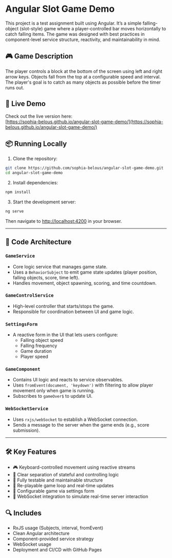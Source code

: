 # Angular Slot Game Demo

This project is a test assignment built using Angular. It’s a simple falling-object (slot-style) game where a player-controlled bar moves horizontally to catch falling items. The game was designed with best practices in component-level service structure, reactivity, and maintainability in mind.

## 🎮 Game Description
The player controls a block at the bottom of the screen using left and right arrow keys. Objects fall from the top at a configurable speed and interval. The player's goal is to catch as many objects as possible before the timer runs out.

## 🚀 Live Demo

Check out the live version here:  
[https://sophia-belous.github.io/angular-slot-game-demo/](https://sophia-belous.github.io/angular-slot-game-demo/)

## 📦 Running Locally

1. Clone the repository:
```bash
git clone https://github.com/sophia-belous/angular-slot-game-demo.git
cd angular-slot-game-demo
```

2. Install dependencies:
```bash
npm install
```

3. Start the development server:
```bash
ng serve
```
Then navigate to [http://localhost:4200](http://localhost:4200) in your browser.


---

## 🧱 Code Architecture

### `GameService`
- Core logic service that manages game state.
- Uses a `BehaviorSubject` to emit game state updates (player position, falling objects, score, time left).
- Handles movement, object spawning, scoring, and time countdown.

### `GameControlService`
- High-level controller that starts/stops the game.
- Responsible for coordination between UI and game logic.

### `SettingsForm`
- A reactive form in the UI that lets users configure:
  - Falling object speed
  - Falling frequency
  - Game duration
  - Player speed

### `GameComponent`
- Contains UI logic and reacts to service observables.
- Uses `fromEvent(document, 'keydown')` with filtering to allow player movement only when game is running.
- Subscribes to `gameOver$` to update UI.

### `WebSocketService`
- Uses `rxjs/webSocket` to establish a WebSocket connection.
- Sends a message to the server when the game ends (e.g., score submission).

---

## 🛠 Key Features
- 🎮 Keyboard-controlled movement using reactive streams
- 🧠 Clear separation of stateful and controlling logic
- 🧪 Fully testable and maintainable structure
- 🔁 Re-playable game loop and real-time updates
- 🎨 Configurable game via settings form
- 🔗 WebSocket integration to simulate real-time server interaction

## 🔍 Includes
- RxJS usage (Subjects, interval, fromEvent)
- Clean Angular architecture
- Component-provided service strategy
- WebSocket usage
- Deployment and CI/CD with GitHub Pages
